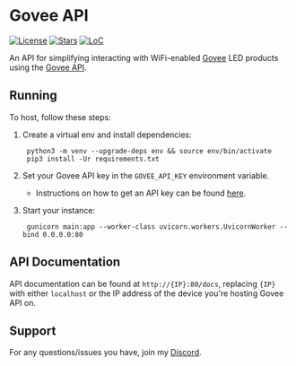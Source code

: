 # Govee API

[![License](https://img.shields.io/github/license/m1stadev/govee-api)](https://github.com/m1stadev/govee-api/blob/master/LICENSE)
[![Stars](https://img.shields.io/github/stars/m1stadev/govee-api)](https://github.com/m1stadev/govee-api/stargazers)
[![LoC](https://img.shields.io/tokei/lines/github/m1stadev/govee-api)](https://github.com/m1stadev/govee-api)

An API for simplifying interacting with WiFi-enabled [Govee](https://us.govee.com/) LED products using the [Govee API](https://govee-public.s3.amazonaws.com/developer-docs/GoveeAPIReference.pdf).

## Running
To host, follow these steps:

1. Create a virtual env and install dependencies:

        python3 -m venv --upgrade-deps env && source env/bin/activate
        pip3 install -Ur requirements.txt

2. Set your Govee API key in the `GOVEE_API_KEY` environment variable.
    - Instructions on how to get an API key can be found [here](https://twitter.com/GoveeOfficial/status/1383962664217444353?s=20).

3. Start your instance:

        gunicorn main:app --worker-class uvicorn.workers.UvicornWorker --bind 0.0.0.0:80

## API Documentation
API documentation can be found at `http://{IP}:80/docs`, replacing `{IP}` with either `localhost` or the IP address of the device you're hosting Govee API on.

## Support

For any questions/issues you have, join my [Discord](https://m1sta.xyz/discord).

